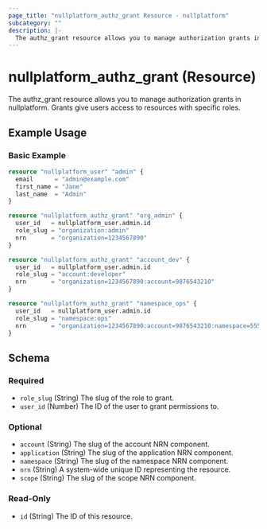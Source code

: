 ```yaml
---
page_title: "nullplatform_authz_grant Resource - nullplatform"
subcategory: ""
description: |-
  The authz_grant resource allows you to manage authorization grants in nullplatform.
---
```


# nullplatform_authz_grant (Resource)

The authz_grant resource allows you to manage authorization grants in nullplatform. Grants give users access to resources with specific roles.

## Example Usage

### Basic Example

```terraform
resource "nullplatform_user" "admin" {
  email      = "admin@example.com"
  first_name = "Jane"
  last_name  = "Admin"
}

resource "nullplatform_authz_grant" "org_admin" {
  user_id   = nullplatform_user.admin.id
  role_slug = "organization:admin"
  nrn       = "organization=1234567890"
}

resource "nullplatform_authz_grant" "account_dev" {
  user_id   = nullplatform_user.admin.id
  role_slug = "account:developer"
  nrn       = "organization=1234567890:account=9876543210"
}

resource "nullplatform_authz_grant" "namespace_ops" {
  user_id   = nullplatform_user.admin.id
  role_slug = "namespace:ops"
  nrn       = "organization=1234567890:account=9876543210:namespace=5555555555"
}
```

<!-- schema generated by tfplugindocs -->
## Schema

### Required

- `role_slug` (String) The slug of the role to grant.
- `user_id` (Number) The ID of the user to grant permissions to.

### Optional

- `account` (String) The slug of the account NRN component.
- `application` (String) The slug of the application NRN component.
- `namespace` (String) The slug of the namespace NRN component.
- `nrn` (String) A system-wide unique ID representing the resource.
- `scope` (String) The slug of the scope NRN component.

### Read-Only

- `id` (String) The ID of this resource.
